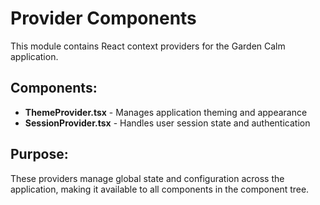 # Provider Components

This module contains React context providers for the Garden Calm application.

## Components:

- **ThemeProvider.tsx** - Manages application theming and appearance
- **SessionProvider.tsx** - Handles user session state and authentication

## Purpose:

These providers manage global state and configuration across the application, making it available to all components in the component tree.
